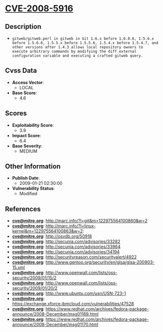 
# [CVE-2008-5916](https://cve.mitre.org/cgi-bin/cvename.cgi?name=CVE-2008-5916)

## Description

- `gitweb/gitweb.perl in gitweb in Git 1.6.x before 1.6.0.6, 1.5.6.x before 1.5.6.6, 1.5.5.x before 1.5.5.6, 1.5.4.x before 1.5.4.7, and other versions after 1.4.3 allows local repository owners to execute arbitrary commands by modifying the diff.external configuration variable and executing a crafted gitweb query.`

## Cvss Data

- **Access Vector**:
  - LOCAL
- **Base Score**:
  - 4.6

## Scores

- **Exploitability Score**:
  - 3.9
- **Impact Score**:
  - 6.4
- **Base Severity**:
  - MEDIUM

## Other Information

- **Publish Date**:
  - 2009-01-21 02:30:00
- **Vulnerability Status**:
  - Modified

## References

- **cve@mitre.org**: http://marc.info/?l=git&m=122975564100860&w=2
- **cve@mitre.org**: http://marc.info/?l=linux-kernel&m=122975564100863&w=2:
- **cve@mitre.org**: http://osvdb.org/50918
- **cve@mitre.org**: http://secunia.com/advisories/33282
- **cve@mitre.org**: http://secunia.com/advisories/33964
- **cve@mitre.org**: http://secunia.com/advisories/34194
- **cve@mitre.org**: http://securityreason.com/securityalert/4922
- **cve@mitre.org**: http://www.gentoo.org/security/en/glsa/glsa-200903-15.xml
- **cve@mitre.org**: http://www.openwall.com/lists/oss-security/2009/01/15/2
- **cve@mitre.org**: http://www.openwall.com/lists/oss-security/2009/01/20/2
- **cve@mitre.org**: http://www.ubuntu.com/usn/USN-723-1
- **cve@mitre.org**: https://exchange.xforce.ibmcloud.com/vulnerabilities/47528
- **cve@mitre.org**: https://www.redhat.com/archives/fedora-package-announce/2008-December/msg01169.html
- **cve@mitre.org**: https://www.redhat.com/archives/fedora-package-announce/2008-December/msg01170.html
